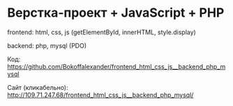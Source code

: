 # Верстка-проект + JavaScript + PHP

frontend: html, css, js
(getElementById, innerHTML, style.display)

backend: php, mysql
(PDO)

Код:
https://github.com/Bokoffalexander/frontend_html_css_js__backend_php_mysql

Сайт (кликабельно):
http://109.71.247.68/frontend_html_css_js__backend_php_mysql/
